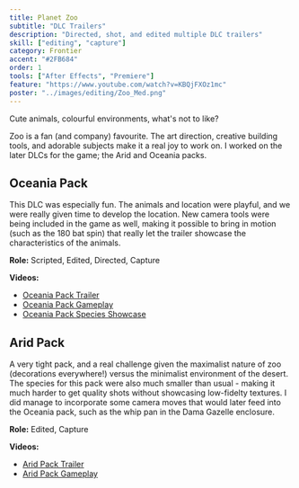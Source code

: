 ```yaml
---
title: Planet Zoo
subtitle: "DLC Trailers"
description: "Directed, shot, and edited multiple DLC trailers"
skill: ["editing", "capture"]
category: Frontier
accent: "#2FB684"
order: 1
tools: ["After Effects", "Premiere"]
feature: "https://www.youtube.com/watch?v=KBQjFXOz1mc"
poster: "../images/editing/Zoo_Med.png"
---
```


Cute animals, colourful environments, what's not to like?

Zoo is a fan (and company) favourite. The art direction, creative building tools, and adorable subjects make it a real joy to work on. I worked on the later DLCs for the game; the Arid and Oceania packs.

## Oceania Pack

This DLC was especially fun. The animals and location were playful, and we were really given time to develop the location. New camera tools were being included in the game as well, making it possible to bring in motion (such as the 180 bat spin) that really let the trailer showcase the characteristics of the animals.

**Role:** Scripted, Edited, Directed, Capture

**Videos:**

- [Oceania Pack Trailer](https://www.youtube.com/watch?v=KBQjFXOz1mc)
- [Oceania Pack Gameplay](https://www.youtube.com/watch?v=ERPC2iTEz-Q)
- [Oceania Pack Species Showcase](https://www.youtube.com/watch?v=-nprdAsN4qE)

## Arid Pack

A very tight pack, and a real challenge given the maximalist nature of zoo (decorations everywhere!) versus the minimalist environment of the desert. The species for this pack were also much smaller than usual - making it much harder to get quality shots without showcasing low-fidelty textures. I did manage to incorporate some camera moves that would later feed into the Oceania pack, such as the whip pan in the Dama Gazelle enclosure.

**Role:** Edited, Capture

**Videos:**

- [Arid Pack Trailer](https://www.youtube.com/watch?v=c2cY0NoVMC8)
- [Arid Pack Gameplay](https://www.youtube.com/watch?v=YsYsKv67usE)
